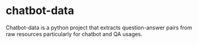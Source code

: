 # chatbot-data
Chatbot-data is a python project that extracts question-answer pairs from raw resources particularly for chatbot and QA usages.
